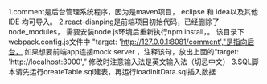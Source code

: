 ﻿1.comment是后台管理系统程序，因为是maven项目，
	eclipse 和 idea以及其他IDE 均可导入。
2.react-dianping是前端项目初始代码，已经删除了node_modules，
	需要安装node.js环境后重新执行npm install，。
	该目录下webpack.config.js文件中 "target: 'http://127.0.0.1:8081/comment',"是指向后台，
	如果想要前端app连接mock server ，注释该句，放出上面的“target: 'http://localhost:3000',”
	修改时注意输入法是英文输入法（切忌中文）
3.SQL脚本请先运行createTable.sql建表，再运行loadInitData.sql插入数据
